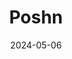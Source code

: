 ---  
layout: startup_page  
title: "Poshn"  
id: "poshn.co"  
permalink: "/poshnposhn.co05062024/"  
website: "https://poshn.co/"  
funding_round: "Pre-Series A"  
funding_amount: "$6M"  
investors: "Prime Venture Partners, Zephyr Peacock India"  
about: "Poshn is a Delhi-based foodtech startup operating as a wholesale processed commodity distribution and financing platform. It aims to enhance efficiency in agricultural wholesale trade by streamlining the food value chain, connecting suppliers with buyers, and offering working capital solutions. Poshn integrates solutions across food processing units, wholesale buyers, institutions, and retailers."  
markets: "Foodtech, Agritech, Agriculture, E-Commerce, Farming, Marketing"  
hq: "New Delhi, Delhi, India"  
founded_year: "2020"  
linkedin: "https://www.linkedin.com/company/poshn"  
twitter: ""  
instagram: ""  
facebook: "https://www.facebook.com/FoodAgriTech"  
crunchbase: "https://www.crunchbase.com/organization/poshn"  
pitchbook: "https://pitchbook.com/profiles/company/492643-54"  

date_display: "06-May-2024"  
date: "2024-05-06"

# SEO Optimization  
meta_title: "Poshn - Pre-Series A Funding ($6M)"  
meta_description: "Poshn, Poshn is a Delhi-based foodtech startup operating as a wholesale processed commodity distribution and financing platform. It aims to enhance efficienc..."  
meta_keywords: "Poshn, Foodtech, Agritech, Agriculture, E-Commerce, Farming, Marketing, Pre-Series A funding"  
canonical_url: "https://startup.projectstartups.com/poshnposhn.co05062024/"  
---